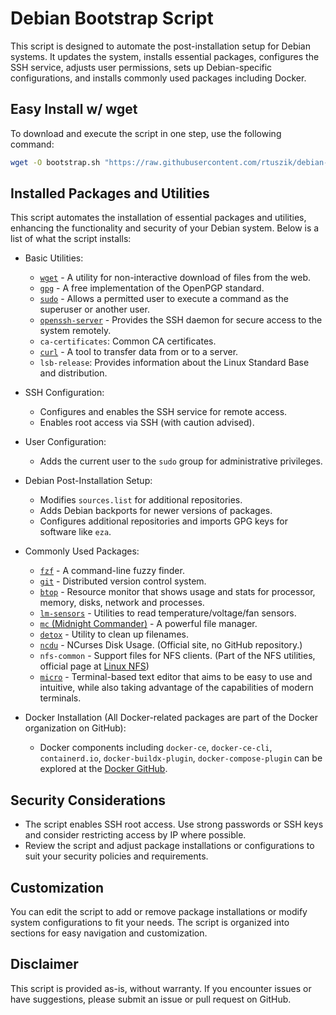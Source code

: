 # Debian Bootstrap Script

This script is designed to automate the post-installation setup for Debian systems. It updates the system, installs essential packages, configures the SSH service, adjusts user permissions, sets up Debian-specific configurations, and installs commonly used packages including Docker.

## Easy Install w/ wget

To download and execute the script in one step, use the following command:

```sh
wget -O bootstrap.sh "https://raw.githubusercontent.com/rtuszik/debian-post-install/main/bootstrap.sh" && sh bootstrap.sh
```

## Installed Packages and Utilities

This script automates the installation of essential packages and utilities, enhancing the functionality and security of your Debian system. Below is a list of what the script installs:

- Basic Utilities:
  - [`wget`](https://www.gnu.org/software/wget/) - A utility for non-interactive download of files from the web.
  - [`gpg`](https://github.com/gpg/gnupg) - A free implementation of the OpenPGP standard.
  - [`sudo`](https://www.sudo.ws/) - Allows a permitted user to execute a command as the superuser or another user.
  - [`openssh-server`](https://www.openssh.com/) - Provides the SSH daemon for secure access to the system remotely.
  - `ca-certificates`: Common CA certificates.
  - [`curl`](https://github.com/curl/curl) - A tool to transfer data from or to a server.
  - `lsb-release`: Provides information about the Linux Standard Base and distribution.

- SSH Configuration:
  - Configures and enables the SSH service for remote access.
  - Enables root access via SSH (with caution advised).

- User Configuration:
  - Adds the current user to the `sudo` group for administrative privileges.

- Debian Post-Installation Setup:
  - Modifies `sources.list` for additional repositories.
  - Adds Debian backports for newer versions of packages.
  - Configures additional repositories and imports GPG keys for software like `eza`.

- Commonly Used Packages:
  - [`fzf`](https://github.com/junegunn/fzf) - A command-line fuzzy finder.
  - [`git`](https://github.com/git/git) - Distributed version control system.
  - [`btop`](https://github.com/aristocratos/btop) - Resource monitor that shows usage and stats for processor, memory, disks, network and processes.
  - [`lm-sensors`](https://github.com/lm-sensors/lm-sensors) - Utilities to read temperature/voltage/fan sensors.
  - [`mc` (Midnight Commander)](https://github.com/MidnightCommander/mc) - A powerful file manager.
  - [`detox`](https://github.com/dharple/detox) - Utility to clean up filenames.
  - [`ncdu`](https://dev.yorhel.nl/ncdu) - NCurses Disk Usage. (Official site, no GitHub repository.)
  - `nfs-common` - Support files for NFS clients. (Part of the NFS utilities, official page at [Linux NFS](https://linux-nfs.org/))
  - [`micro`](https://github.com/zyedidia/micro) - Terminal-based text editor that aims to be easy to use and intuitive, while also taking advantage of the capabilities of modern terminals.

- Docker Installation (All Docker-related packages are part of the Docker organization on GitHub):
  - Docker components including `docker-ce`, `docker-ce-cli`, `containerd.io`, `docker-buildx-plugin`, `docker-compose-plugin` can be explored at the [Docker GitHub](https://github.com/docker).


## Security Considerations

- The script enables SSH root access. Use strong passwords or SSH keys and consider restricting access by IP where possible.
- Review the script and adjust package installations or configurations to suit your security policies and requirements.

## Customization

You can edit the script to add or remove package installations or modify system configurations to fit your needs. The script is organized into sections for easy navigation and customization.

## Disclaimer

This script is provided as-is, without warranty. If you encounter issues or have suggestions, please submit an issue or pull request on GitHub.
